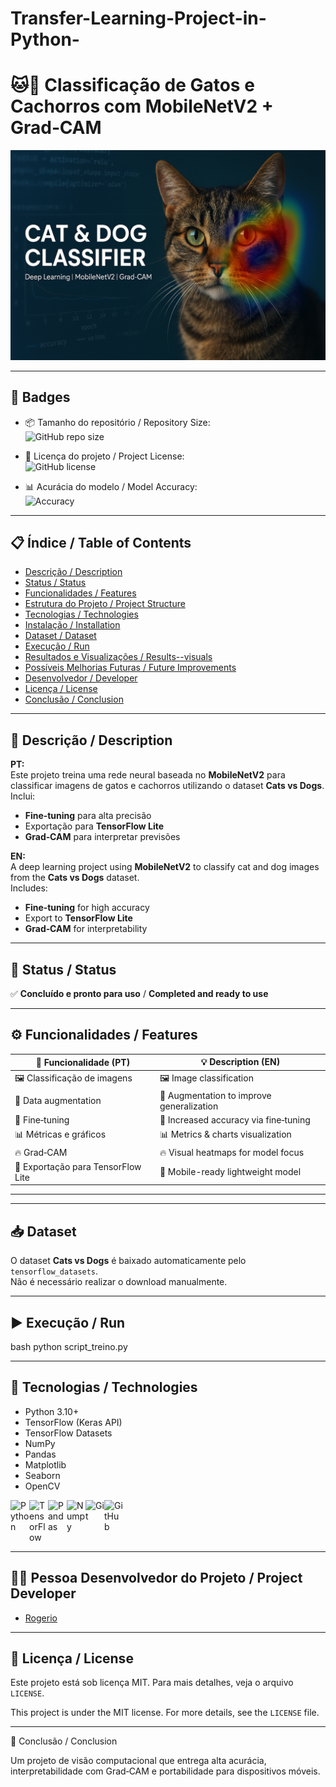 # Transfer-Learning-Project-in-Python-

# 🐱🐶 Classificação de Gatos e Cachorros com MobileNetV2 + Grad‑CAM

![Capa do Projeto](grad-CAM.png)

---

## 🏅 Badges

- 📦 Tamanho do repositório / Repository Size:  
  ![GitHub repo size](https://img.shields.io/github/repo-size/seuusuario/classificacao_gatos_cachorros)

- 📄 Licença do projeto / Project License:  
  ![GitHub license](https://img.shields.io/github/license/seuusuario/classificacao_gatos_cachorros)

- 📊 Acurácia do modelo / Model Accuracy:  
  ![Accuracy](https://img.shields.io/badge/accuracy-95%25-brightgreen)

---

## 📋 Índice / Table of Contents

- [Descrição / Description](#descrição--description)
- [Status / Status](#status--status)
- [Funcionalidades / Features](#funcionalidades--features)
- [Estrutura do Projeto / Project Structure](#estrutura-do-projeto--project-structure)
- [Tecnologias / Technologies](#tecnologias--technologies)
- [Instalação / Installation](#instalação--installation)
- [Dataset / Dataset](#dataset)
- [Execução / Run](#execução--run)
- [Resultados e Visualizações / Results--visuals](#resultados-e-visualizações--results--visuals)
- [Possíveis Melhorias Futuras / Future Improvements](#possíveis-melhorias-futuras--future-improvements)
- [Desenvolvedor / Developer](#desenvolvedor--developer)
- [Licença / License](#licença--license)
- [Conclusão / Conclusion](#conclusão--conclusion)

---

## 📖 Descrição / Description

**PT:**  
Este projeto treina uma rede neural baseada no **MobileNetV2** para classificar imagens de gatos e cachorros utilizando o dataset **Cats vs Dogs**.  
Inclui:
- **Fine‑tuning** para alta precisão
- Exportação para **TensorFlow Lite**
- **Grad‑CAM** para interpretar previsões

**EN:**  
A deep learning project using **MobileNetV2** to classify cat and dog images from the **Cats vs Dogs** dataset.  
Includes:
- **Fine‑tuning** for high accuracy
- Export to **TensorFlow Lite**
- **Grad‑CAM** for interpretability

---

## 🚧 Status / Status

✅ **Concluído e pronto para uso** / **Completed and ready to use**

---

## ⚙️ Funcionalidades / Features

| 🧩 Funcionalidade (PT)                  | 💡 Description (EN)                       |
|-----------------------------------------|-------------------------------------------|
| 🖼️ Classificação de imagens             | 🖼️ Image classification                  |
| 🔄 Data augmentation                    | 🔄 Augmentation to improve generalization |
| 🎯 Fine‑tuning                          | 🎯 Increased accuracy via fine‑tuning     |
| 📊 Métricas e gráficos                   | 📊 Metrics & charts visualization        |
| 🔥 Grad‑CAM                             | 🔥 Visual heatmaps for model focus        |
| 📱 Exportação para TensorFlow Lite      | 📱 Mobile-ready lightweight model         |

---


---

## 📥 Dataset

O dataset **Cats vs Dogs** é baixado automaticamente pelo `tensorflow_datasets`.  
Não é necessário realizar o download manualmente.

---

## ▶️ Execução / Run

bash
python script_treino.py

---

## 🧰 Tecnologias / Technologies

- Python 3.10+
- TensorFlow (Keras API)
- TensorFlow Datasets
- NumPy
- Pandas
- Matplotlib
- Seaborn
- OpenCV

<p>
  <img align="left" alt="Python" width="30px" src="https://cdn.jsdelivr.net/gh/devicons/devicon@latest/icons/python/python-original.svg"/>
  <img align="left" alt="TensorFlow" width="30px" src="https://cdn.jsdelivr.net/gh/devicons/devicon@latest/icons/tensorflow/tensorflow-original.svg"/>
  <img align="left" alt="Pandas" width="30px" src="https://cdn.jsdelivr.net/gh/devicons/devicon@latest/icons/pandas/pandas-original.svg"/>
  <img align="left" alt="Numpy" width="30px" src="https://cdn.jsdelivr.net/gh/devicons/devicon@latest/icons/numpy/numpy-original.svg"/>
  <img align="left" alt="Git" width="30px" src="https://cdn.jsdelivr.net/gh/devicons/devicon@latest/icons/git/git-original.svg"/>
  <img align="left" alt="GitHub" width="30px" src="https://cdn.jsdelivr.net/gh/devicons/devicon@latest/icons/github/github-original.svg"/>
</p>

<br clear="all"/>

---

 ## 👨‍💻 Pessoa Desenvolvedor do Projeto / Project Developer

- [Rogerio](https://github.com/Rogerio5)

---

## 📜 Licença / License

Este projeto está sob licença MIT. Para mais detalhes, veja o arquivo `LICENSE`.

This project is under the MIT license. For more details, see the `LICENSE` file.

---

🏁 Conclusão / Conclusion

Um projeto de visão computacional que entrega alta acurácia, interpretabilidade com Grad‑CAM e portabilidade para dispositivos móveis.
